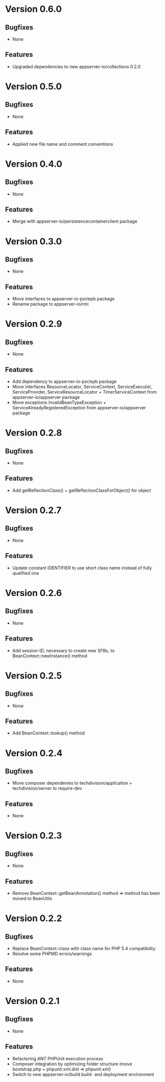 # Version 0.6.0

## Bugfixes

* None

## Features

* Upgraded dependencies to new appserver-io/collections 0.2.0

# Version 0.5.0

## Bugfixes

* None

## Features

* Applied new file name and comment conventions

# Version 0.4.0

## Bugfixes

* None

## Features

* Merge with appserver-io/persistencecontainerclient package

# Version 0.3.0

## Bugfixes

* None

## Features

* Move interfaces to appserver-io-psr/epb package
* Rename package to appserver-io/rmi

# Version 0.2.9

## Bugfixes

* None

## Features

* Add dependency to appserver-io-psr/epb package
* Move interfaces ResourceLocator, ServiceContext, ServiceExecutor, ServiceProvider, ServiceResourceLocator + TimerServiceContext from appserver-io/appserver package
* Move exceptions InvalidBeanTypeException + ServiceAlreadyRegisteredException from appserver-io/appserver package

# Version 0.2.8

## Bugfixes

* None

## Features

* Add getReflectionClass() + getReflectionClassForObject() for object

# Version 0.2.7

## Bugfixes

* None

## Features

* Update constant IDENTIFIER to use short class name instead of fully qualified one

# Version 0.2.6

## Bugfixes

* None

## Features

* Add session-ID, necessary to create new SFBs, to BeanContext::newInstance() method

# Version 0.2.5

## Bugfixes

* None

## Features

* Add BeanContext::lookup() method

# Version 0.2.4

## Bugfixes

* Move composer dependenies to techdivision/application + techdivision/server to require-dev

## Features

* None

# Version 0.2.3

## Bugfixes

* None

## Features

* Remove BeanContext::getBeanAnnotation() method => method has been moved to BeanUtils

# Version 0.2.2

## Bugfixes

* Replace BeanContext::class with class name for PHP 5.4 compatibility
* Resolve some PHPMD errors/warnings

## Features

* None

# Version 0.2.1

## Bugfixes

* None

## Features

* Refactoring ANT PHPUnit execution process
* Composer integration by optimizing folder structure (move bootstrap.php + phpunit.xml.dist => phpunit.xml)
* Switch to new appserver-io/build build- and deployment environment